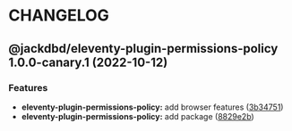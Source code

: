 # CHANGELOG

## @jackdbd/eleventy-plugin-permissions-policy 1.0.0-canary.1 (2022-10-12)


### Features

* **eleventy-plugin-permissions-policy:** add browser features ([3b34751](https://github.com/jackdbd/undici/commit/3b347515fd8d4323d26b9057c72e7f026da3a1f0))
* **eleventy-plugin-permissions-policy:** add package ([8829e2b](https://github.com/jackdbd/undici/commit/8829e2b8c66a82a9d1e96db4b52b15c08f15c638))
